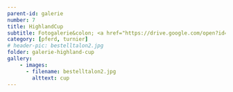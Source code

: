 ```yaml
---
parent-id: galerie
number: 7
title: HighlandCup
subtitle: Fotogalerie&colon; <a href="https://drive.google.com/open?id=0B3s1tTwBbDVgS0ZPRVBNeWxRUWc">"KLICK"</a>
category: [pferd, turnier]
# header-pic: bestelltalon2.jpg
folder: galerie-highland-cup
gallery:
    - images:
      - filename: bestelltalon2.jpg
        alttext: cup
---
```

<!-- beschreibender Text hier -->
